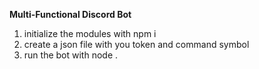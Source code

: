 **Multi-Functional Discord Bot**

1. initialize the modules with npm i
2. create a json file with you token and command symbol
3. run the bot with node .